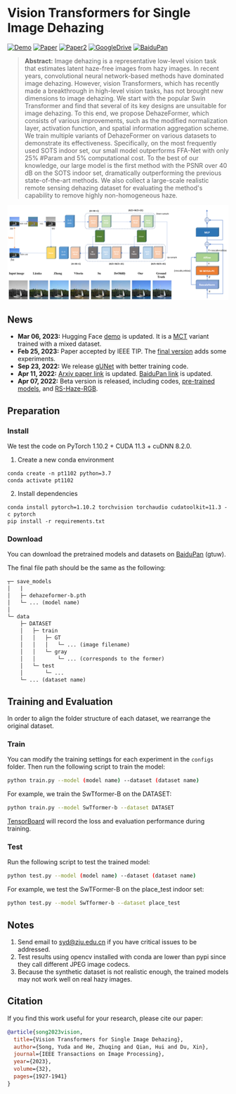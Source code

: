 # Vision Transformers for Single Image Dehazing

[![Demo](https://img.shields.io/badge/Demo-Hugging%20Face-gold)](https://huggingface.co/spaces/IDKiro/DehazeFormer_Demo)
[![Paper](https://img.shields.io/badge/Paper-IEEE%20TIP-blue)](https://doi.org/10.1109/TIP.2023.3256763) 
[![Paper2](https://img.shields.io/badge/Paper-arXiv-blue)](https://arxiv.org/abs/2204.03883) 
[![GoogleDrive](https://img.shields.io/badge/Data-GoogleDrive-brightgreen)](https://drive.google.com/drive/folders/1Yy_GH6_bydYPU6_JJzFQwig4LTh86VI4?usp=sharing)
[![BaiduPan](https://img.shields.io/badge/Data-BaiduPan-brightgreen)](https://pan.baidu.com/s/1WVdNccqDMnJ5k5Q__Y2dsg?pwd=gtuw)

> **Abstract:** 
Image dehazing is a representative low-level vision task that estimates latent haze-free images from hazy images.
In recent years, convolutional neural network-based methods have dominated image dehazing.
However, vision Transformers, which has recently made a breakthrough in high-level vision tasks, has not brought new dimensions to image dehazing.
We start with the popular Swin Transformer and find that several of its key designs are unsuitable for image dehazing.
To this end, we propose DehazeFormer, which consists of various improvements, such as the modified normalization layer, activation function, and spatial information aggregation scheme.
We train multiple variants of DehazeFormer on various datasets to demonstrate its effectiveness.
Specifically, on the most frequently used SOTS indoor set, our small model outperforms FFA-Net with only 25\% \#Param and 5\% computational cost.
To the best of our knowledge, our large model is the first method with the PSNR over 40 dB on the SOTS indoor set, dramatically outperforming the previous state-of-the-art methods.
We also collect a large-scale realistic remote sensing dehazing dataset for evaluating the method's capability to remove highly non-homogeneous haze.

![DehazeFormer](figs/arch.png)

## News

- **Mar 06, 2023:** Hugging Face [demo](https://huggingface.co/spaces/IDKiro/DehazeFormer_Demo) is updated. It is a [MCT](https://github.com/IDKiro/MCT) variant trained with a mixed dataset.
- **Feb 25, 2023:** Paper accepted by IEEE TIP. The [final version](https://doi.org/10.1109/TIP.2023.3256763) adds some experiments.
- **Sep 23, 2022:** We release [gUNet](https://github.com/IDKiro/gUNet) with better training code.
- **Apr 11, 2022:** [Arxiv paper link](https://arxiv.org/abs/2204.03883) is updated. [BaiduPan link](https://pan.baidu.com/s/1WVdNccqDMnJ5k5Q__Y2dsg?pwd=gtuw) is updated.
- **Apr 07, 2022:** Beta version is released, including codes, [pre-trained models](https://drive.google.com/drive/folders/1gnQiI_7Dvy-ZdQUVYXt7pW0EFQkpK39B?usp=sharing), and [RS-Haze-RGB](https://drive.google.com/drive/folders/1oaQSpdYHxEv-nMOB7yCLKfw2NDCJVtrx?usp=sharing).

## Preparation

### Install

We test the code on PyTorch 1.10.2 + CUDA 11.3 + cuDNN 8.2.0.

1. Create a new conda environment
```
conda create -n pt1102 python=3.7
conda activate pt1102
```

2. Install dependencies
```
conda install pytorch=1.10.2 torchvision torchaudio cudatoolkit=11.3 -c pytorch
pip install -r requirements.txt
```

### Download

You can download the pretrained models and datasets on  [BaiduPan](https://pan.baidu.com/s/1_oBNNvutNP1brZVxCqVfVQ?pwd=nq0f) (gtuw).


The final file path should be the same as the following:

```
┬─ save_models
│   |
│   ├─ dehazeformer-b.pth
│   └─ ... (model name)
│   
└─ data
    ├─ DATASET
    │   ├─ train
    │   │   ├─ GT
    │   │   │   └─ ... (image filename)
    │   │   └─ gray
    │   │       └─ ... (corresponds to the former)
    │   └─ test
    │       └─ ...
    └─ ... (dataset name)
```

## Training and Evaluation

In order to align the folder structure of each dataset, we rearrange the original dataset.

### Train

You can modify the training settings for each experiment in the `configs` folder.
Then run the following script to train the model:

```sh
python train.py --model (model name) --dataset (dataset name) 
```

For example, we train the SwTformer-B on the DATASET:

```sh
python train.py --model SwTformer-b --dataset DATASET
```

[TensorBoard](https://pytorch.org/docs/1.10/tensorboard.html) will record the loss and evaluation performance during training.

### Test

Run the following script to test the trained model:

```sh
python test.py --model (model name) --dataset (dataset name) 
```

For example, we test the SwTFormer-B on the place_test indoor set:

```sh
python test.py --model SwTformer-b --dataset place_test
```



## Notes

1. Send email to syd@zju.edu.cn if you have critical issues to be addressed.
2. Test results using opencv installed with conda are lower than pypi since they call different JPEG image codecs.
3. Because the synthetic dataset is not realistic enough, the trained models may not work well on real hazy images.

## Citation

If you find this work useful for your research, please cite our paper:

```bibtex
@article{song2023vision,
  title={Vision Transformers for Single Image Dehazing},
  author={Song, Yuda and He, Zhuqing and Qian, Hui and Du, Xin},
  journal={IEEE Transactions on Image Processing},
  year={2023},
  volume={32},
  pages={1927-1941}
}
```
